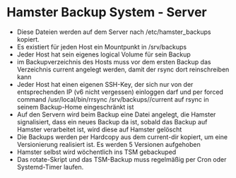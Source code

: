 Hamster Backup System -  Server
===============================

* Diese Dateien werden auf dem Server nach /etc/hamster_backups kopiert.
* Es existiert für jeden Host ein Mountpunkt in /srv/backups
* Jeder Host hat sein eigenes logical Volume für sein Backup
* im Backupverzeichnis des Hosts muss vor dem ersten Backup das Verzeichnis current angelegt werden, damit der rsync dort reinschreiben kann
* Jeder Host hat einen eigenen SSH-Key, der sich nur von der entsprechenden IP (v6 nicht vergessen) einloggen darf und per forced command /usr/local/bin/rrsync /srv/backups/<host>/current auf rsync in seinem Backup-Home eingeschränkt ist
* Auf den Servern wird beim Backup eine Datei angelegt, die Hamster signalisiert, dass ein neues Backup da ist, sobald das Backup auf Hamster verarbeitet ist, wird diese auf Hamster gelöscht
* Die Backups werden per Hardcopy aus dem current-dir kopiert, um eine Versionierung realisiert ist. Es werden 5 Versionen aufgehoben
* Hamster selbst wird wöchentlich ins TSM gebackuped
* Das rotate-Skript und das TSM-Backup muss regelmäßig per Cron oder Systemd-Timer laufen.
